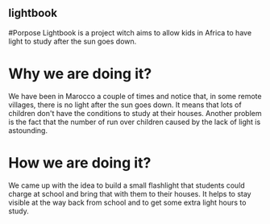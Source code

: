 ## lightbook

#Porpose
Lightbook is a project witch aims to allow kids in Africa to have light to study after the sun goes down.

# Why we are doing it?
We have been in Marocco a couple of times and notice that, in some remote villages, there is no light after the sun goes down. It means that lots of children don't have the conditions to study at their houses. Another problem is the fact that the number of run over children caused by the lack of light is astounding.

# How we are doing it? 
We came up with the idea to build a small flashlight that students could charge at school and bring that with them to their houses. It helps to stay visible at the way back from school and to get some extra light hours to study.